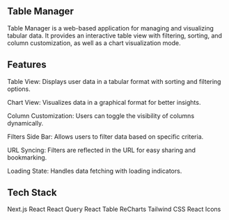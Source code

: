 ## Table Manager

Table Manager is a web-based application for managing and visualizing tabular data. It provides an interactive table view with filtering, sorting, and column customization, as well as a chart visualization mode.

## Features

Table View: Displays user data in a tabular format with sorting and filtering options.

Chart View: Visualizes data in a graphical format for better insights.

Column Customization: Users can toggle the visibility of columns dynamically.

Filters Side Bar: Allows users to filter data based on specific criteria.

URL Syncing: Filters are reflected in the URL for easy sharing and bookmarking.

Loading State: Handles data fetching with loading indicators.

## Tech Stack

Next.js
React
React Query
React Table
ReCharts
Tailwind CSS
React Icons
